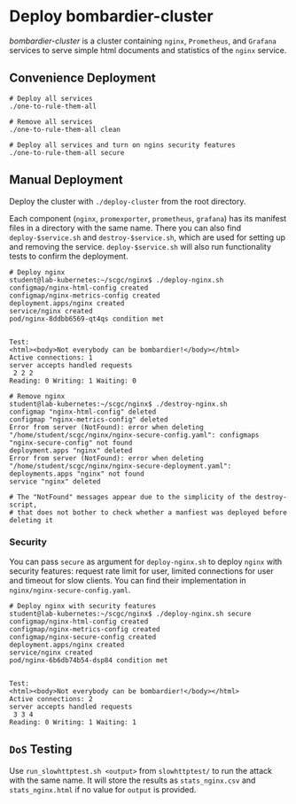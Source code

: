 # Deploy bombardier-cluster

*bombardier-cluster* is a cluster containing `nginx`, `Prometheus`, and `Grafana` services to serve simple html documents and statistics of the `nginx` service.

## Convenience Deployment

```console
# Deploy all services
./one-to-rule-them-all

# Remove all services
./one-to-rule-them-all clean

# Deploy all services and turn on ngins security features
./one-to-rule-them-all secure
```

## Manual Deployment

Deploy the cluster with `./deploy-cluster` from the root directory.

Each component (`nginx`, `promexporter`, `prometheus`, `grafana`) has its manifest files in a directory with the same name.
There you can also find `deploy-$service.sh` and `destroy-$service.sh`, which are used for setting up and removing the service.
`deploy-$service.sh` will also run functionality tests to confirm the deployment.

```console
# Deploy nginx
student@lab-kubernetes:~/scgc/nginx$ ./deploy-nginx.sh
configmap/nginx-html-config created
configmap/nginx-metrics-config created
deployment.apps/nginx created
service/nginx created
pod/nginx-8ddbb6569-qt4qs condition met


Test:
<html><body>Not everybody can be bombardier!</body></html>
Active connections: 1
server accepts handled requests
 2 2 2
Reading: 0 Writing: 1 Waiting: 0
```

```console
# Remove nginx
student@lab-kubernetes:~/scgc/nginx$ ./destroy-nginx.sh
configmap "nginx-html-config" deleted
configmap "nginx-metrics-config" deleted
Error from server (NotFound): error when deleting "/home/student/scgc/nginx/nginx-secure-config.yaml": configmaps "nginx-secure-config" not found
deployment.apps "nginx" deleted
Error from server (NotFound): error when deleting "/home/student/scgc/nginx/nginx-secure-deployment.yaml": deployments.apps "nginx" not found
service "nginx" deleted

# The "NotFound" messages appear due to the simplicity of the destroy-script,
# that does not bother to check whether a manfiest was deployed before deleting it
```

### Security

You can pass `secure` as argument for `deploy-nginx.sh` to deploy `nginx` with security features: request rate limit for user, limited connections for user and timeout for slow clients.
You can find their implementation in `nginx/nginx-secure-config.yaml`.

```console
# Deploy nginx with security features
student@lab-kubernetes:~/scgc/nginx$ ./deploy-nginx.sh secure
configmap/nginx-html-config created
configmap/nginx-metrics-config created
configmap/nginx-secure-config created
deployment.apps/nginx created
service/nginx created
pod/nginx-6b6db74b54-dsp84 condition met


Test:
<html><body>Not everybody can be bombardier!</body></html>
Active connections: 2
server accepts handled requests
 3 3 4
Reading: 0 Writing: 1 Waiting: 1
```

## `DoS` Testing

Use `run_slowhttptest.sh <output>` from `slowhttptest/` to run the attack with the same name.
It will store the results as `stats_nginx.csv` and `stats_nginx.html` if no value for `output` is provided.

